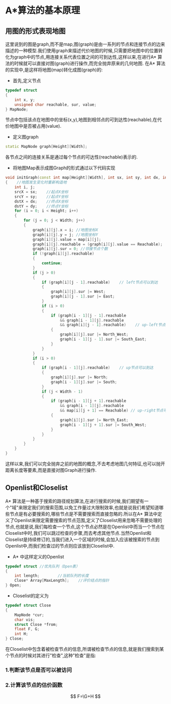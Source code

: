 # A*算法的基本原理

## 用图的形式表现地图

这里说到的图是graph,而不是map,图(graph)是由一系列的节点和连接节点的边来描述的一种模型.我们使用graph来描述代价地图的时候,只需要把地图中的位置转化为graph中的节点,用连接关系代表位置之间的可到达性,这样以来,在进行A* 算法的时候就可以直接对图(graph)进行操作,而完全抛弃原来的几何地图.
在A* 算法的实现中,是这样将地图(map)转化成图(graph)的:
* 首先,定义节点
```c++
typedef struct
{
    int x, y;
    unsigned char reachable, sur, value;
} MapNode;
```
节点中包括该点在地图中的坐标(x,y),地图到相邻点的可到达性(reachable),在代价地图中是否被占用(value).
* 定义图graph
```c++
static MapNode graph[Height][Width];
```
各节点之间的连接关系是通过每个节点的可达性(reachable)表示的.
* 将地图Map表示成图Graph的形式通过以下代码实现

```c++
void initGraph(const int map[Height][Width], int sx, int sy, int dx, int dy)
{    //地图发生变化时重新构造地
    int i, j;
    srcX = sx;    //起点X坐标
    srcY = sy;    //起点Y坐标
    dstX = dx;    //终点X坐标
    dstY = dy;    //终点Y坐标
    for (i = 0; i < Height; i++)
    {
        for (j = 0; j < Width; j++)
        {
            graph[i][j].x = i; //地图坐标X
            graph[i][j].y = j; //地图坐标Y
            graph[i][j].value = map[i][j];
            graph[i][j].reachable = (graph[i][j].value == Reachable);    // 节点可到达性
            graph[i][j].sur = 0; //邻接节点个数
            if (!graph[i][j].reachable)
            {
                continue;
            }
            if (j > 0)
            {
                if (graph[i][j - 1].reachable)    // left节点可以到达
                {
                    graph[i][j].sur |= West;
                    graph[i][j - 1].sur |= East;
                }
                if (i > 0)
                {
                    if (graph[i - 1][j - 1].reachable
                        && graph[i - 1][j].reachable
                        && graph[i][j - 1].reachable)    // up-left节点可以到达
                    {
                        graph[i][j].sur |= North_West;
                        graph[i - 1][j - 1].sur |= South_East;
                    }
                }
            }
            if (i > 0)
            {
                if (graph[i - 1][j].reachable)    // up节点可以到达
                {
                    graph[i][j].sur |= North;
                    graph[i - 1][j].sur |= South;
                }
                if (j < Width - 1)
                {
                    if (graph[i - 1][j + 1].reachable
                        && graph[i - 1][j].reachable
                        && map[i][j + 1] == Reachable) // up-right节点可以到达
                    {
                        graph[i][j].sur |= North_East;
                        graph[i - 1][j + 1].sur |= South_West;
                    }
                }
            }
        }
    }
}
```
这样以来,我们可以完全抛弃之前的地图的概念,不去考虑地图几何特征,也可以抛开距离长度等要素,而是直接对图Graph进行操作.
## Openlist和Closelist
A* 算法是一种基于搜索的路径规划算法,在进行搜索的时候,我们期望有一个"域"来限定我们的搜索范围,以免工作量过大限制效率,也就是说我们希望知道哪些节点是有必要搜索的,哪些节点是不需要搜索而直接忽略的.所以在A* 算法中定义了Openlist来限定需要搜索的节点范围,定义了Closelist用来忽略不需要处理的节点,也就是说,我们每检查一个节点,这个节点必然是在Openlist中而当一个节点在Closelist中时,我们可以跳过检查的步骤,而去考虑其他节点.当然Openlist和Closelist是持续修订的,当我们进入一个区域的时候,会加入应该被搜索的节点到Openlist中,而我们检查过的节点则应该放到Closelist中.
* A* 中这样定义的Openlist
```c++
typedef struct //优先队列（Open表）
{
    int length;        //当前队列的长度
    Close* Array[MaxLength];    //评价结点的指针
} Open;
```
* Closelist的定义为
```c++
typedef struct Close
{
    MapNode *cur;
    char vis;
    struct Close *from;
    float F, G;
    int H;
} Close;
```
在Closelist中包含着被检查节点的信息,所谓被检查节点的信息,就是我们搜索到某个节点的时候对其进行"检查",这种"检查"是指:
### 1.判断该节点是否可以被访问
### 2.计算该节点的估价函数
$$
F=\G+H
$$
